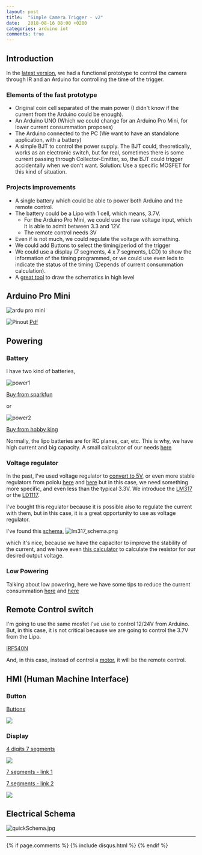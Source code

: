 ```yaml
---
layout: post
title:  "Simple Camera Trigger - v2"
date:   2018-08-16 08:00 +0200
categories: arduino iot
comments: true
---
```


## Introduction
In the [latest version](https://aherrero.github.io/arduino/iot/2018/08/14/SimpleCameraTrigger.html), we had a functional prototype to control the camera through IR and an Arduino for controlling the time of the trigger.

### Elements of the fast prototype
- Original coin cell separated of the main power (I didn't know if the current from the Arduino could be enough).
- An Arduino UNO (Which we could change for an Arduino Pro Mini, for lower current consummation proposes)
- The Arduino connected to the PC (We want to have an standalone application, with a battery)
- A simple BJT to control the power supply. The BJT could, theoretically, works as an electronic switch, but for real, sometimes there is some current passing through Collector-Emitter, so, the BJT could trigger accidentally when we don't want. Solution: Use a specific MOSFET for this kind of situation.

### Projects improvements
- A single battery which could be able to power both Arduino and the remote control.
- The battery could be a Lipo with 1 cell, which means, 3.7V.
    - For the Arduino Pro Mini, we could use the raw voltage input, which it is able to admit between 3.3 and 12V.
    - The remote control needs 3V
- Even if is not much, we could regulate the voltage with something.
- We could add Buttons to select the timing/period of the trigger
- We could use a display (7 segments, 4 x 7 segments, LCD) to show the information of the timing programmed, or we could use even leds to indicate the status of the timing (Depends of current consummation calculation).
- A [great tool](http://fritzing.org/home/) to draw the schematics in high level

## Arduino Pro Mini

![ardu pro mini](https://cdn.sparkfun.com//assets/parts/6/5/4/0/11114-01.jpg)

![Pinout](/assets/cam01/arduino-pinout.jpg)
[Pdf](https://cdn.sparkfun.com/datasheets/Dev/Arduino/Boards/ProMini8MHzv1.pdf)

## Powering
### Battery
I have two kind of batteries,

![power1](/assets/cam01/power1.jpg)

[Buy from sparkfun](https://www.sparkfun.com/products/13851)

or

![power2](/assets/cam01/power2.jpg)

[Buy from hobby king](https://hobbyking.com/en_us/zippy-flightmax-1800mah-3s1p-20c.html?___store=en_us)

Normally, the lipo batteries are for RC planes, car, etc. This is why, we have high current and big capacity.
A small calculator of our needs [here](http://multicopter.forestblue.nl/lipo_need_calculator.html)

### Voltage regulator
In the past, I've used voltage regulator to [convert to 5V](https://www.sparkfun.com/products/107), or even more stable regulators from pololu [here](https://www.pololu.com/product/2562) and [here](https://www.pololu.com/product/2119) but in this case, we need something more specific, and even less than the typical 3.3V. We introduce the [LM317](https://www.onsemi.com/pub/Collateral/LM317-D.PDF) or the [LD1117](https://www.sparkfun.com/datasheets/Components/LD1117V33.pdf).

I've bought this regulator because it is possible also to regulate the current with them, but in this case, it is a great opportunity to use as voltage regulator.

I've found this [schema](https://microcontrollerelectronics.com/lm317-3-3v-source/),
![lm317_schema.png](/assets/cam01/lm317_schema.png)

which it's nice, because we have the capacitor to improve the stability of the current, and we have even [this calculator](http://www.reuk.co.uk/wordpress/electric-circuit/lm317-voltage-calculator/) to calculate the resistor for our desired output voltage.

### Low Powering
Talking about low powering, here we have some tips to reduce the current consummation
[here](http://www.home-automation-community.com/arduino-low-power-how-to-run-atmega328p-for-a-year-on-coin-cell-battery/) and [here](https://www.gammon.com.au/power)

## Remote Control switch
I'm going to use the same mosfet I've use to control 12/24V from Arduino. But, in this case, it is not critical because we are going to control the 3.7V from the Lipo.

[IRF540N](https://www.infineon.com/dgdl/irf540n.pdf?fileId=5546d462533600a4015355e396cb199f)

And, in this case, instead of control a [motor](http://bildr.org/2012/03/rfp30n06le-arduino/), it will be the remote control.

## HMI (Human Machine Interface)

### Button
[Buttons](https://www.arduino.cc/en/Tutorial/Button)

![](https://cdn.sparkfun.com//assets/parts/2/6/2/9/09190-03-L.jpg)

### Display
[4 digits 7 segments](https://www.hackster.io/SAnwandter1/programming-4-digit-7-segment-led-display-2d33f8)

![](https://cdn.sparkfun.com//assets/parts/7/2/8/8/11441-01.jpeg)


[7 segments - link 1](https://www.allaboutcircuits.com/projects/interface-a-seven-segment-display-to-an-arduino/)

[7 segments - link 2](http://elcajondeardu.blogspot.com/2014/04/display-de-7-segmentos-1-digito.html)

![](https://cdn.sparkfun.com//assets/parts/1/2/9/0/7SegmentRedLed-04-L.jpg)


## Electrical Schema

![quickSchema.jpg](/assets/cam01/quickSchema.jpg)

***

{% if page.comments %}
{% include disqus.html %}
{% endif %}
